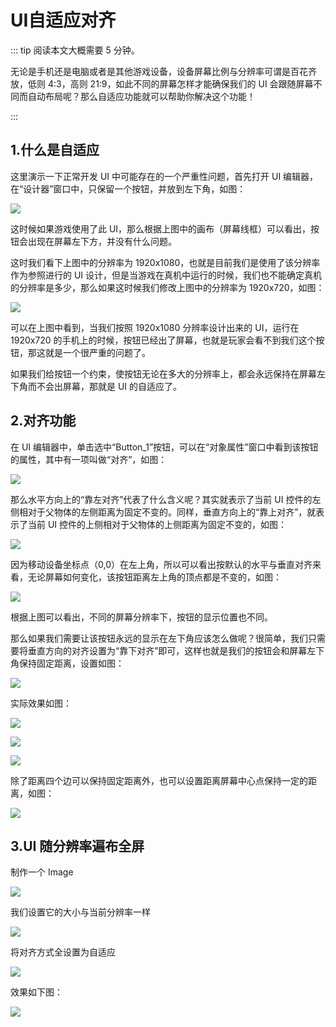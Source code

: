# UI自适应对齐

::: tip 阅读本文大概需要 5 分钟。

无论是手机还是电脑或者是其他游戏设备，设备屏幕比例与分辨率可谓是百花齐放，低则 4:3，高则 21:9，如此不同的屏幕怎样才能确保我们的 UI 会跟随屏幕不同而自动布局呢？那么自适应功能就可以帮助你解决这个功能！

:::

## 1.什么是自适应

这里演示一下正常开发 UI 中可能存在的一个严重性问题，首先打开 UI 编辑器，在“设计器”窗口中，只保留一个按钮，并放到左下角，如图：

![](https://wstatic-a1.233leyuan.com/productdocs/static/boxcnjTqG3FnjjwTtOPqXIRxuob.png)

这时候如果游戏使用了此 UI，那么根据上图中的画布（屏幕线框）可以看出，按钮会出现在屏幕左下方，并没有什么问题。

这时我们看下上图中的分辨率为 1920x1080，也就是目前我们是使用了该分辨率作为参照进行的 UI 设计，但是当游戏在真机中运行的时候，我们也不能确定真机的分辨率是多少，那么如果这时候我们修改上图中的分辨率为 1920x720，如图：

![](https://wstatic-a1.233leyuan.com/productdocs/static/boxcnnoIL1YH8SR2m3YTUyD3STg.png)

可以在上图中看到，当我们按照 1920x1080 分辨率设计出来的 UI，运行在 1920x720 的手机上的时候，按钮已经出了屏幕，也就是玩家会看不到我们这个按钮，那这就是一个很严重的问题了。

如果我们给按钮一个约束，使按钮无论在多大的分辨率上，都会永远保持在屏幕左下角而不会出屏幕，那就是 UI 的自适应了。

## 2.对齐功能

在 UI 编辑器中，单击选中“Button_1”按钮，可以在“对象属性”窗口中看到该按钮的属性，其中有一项叫做“对齐”，如图：

![](https://wstatic-a1.233leyuan.com/productdocs/static/boxcnBfc43xMBLUGVeGnQ3KoHle.png)

那么水平方向上的“靠左对齐”代表了什么含义呢？其实就表示了当前 UI 控件的左侧相对于父物体的左侧距离为固定不变的。同样，垂直方向上的“靠上对齐”，就表示了当前 UI 控件的上侧相对于父物体的上侧距离为固定不变的，如图：

![](https://wstatic-a1.233leyuan.com/productdocs/static/boxcnKyl2apRppueQhYc8fXhaHf.png)

因为移动设备坐标点（0,0）在左上角，所以可以看出按默认的水平与垂直对齐来看，无论屏幕如何变化，该按钮距离左上角的顶点都是不变的，如图：

![](https://wstatic-a1.233leyuan.com/productdocs/static/boxcnV9lMeAeWlT96e0NexPU2Nc.png)

根据上图可以看出，不同的屏幕分辨率下，按钮的显示位置也不同。

那么如果我们需要让该按钮永远的显示在左下角应该怎么做呢？很简单，我们只需要将垂直方向的对齐设置为“靠下对齐”即可，这样也就是我们的按钮会和屏幕左下角保持固定距离，设置如图：

![](https://wstatic-a1.233leyuan.com/productdocs/static/boxcnNLJ2Jp0noPoyWrrjlXYeLd.png)

实际效果如图：

![](https://wstatic-a1.233leyuan.com/productdocs/static/boxcnC5fWc7jY0Cr6anxxUrUDWg.png)

![](https://wstatic-a1.233leyuan.com/productdocs/static/boxcnx5KMIhzDVzcSlkvysmNYff.png)

![](https://wstatic-a1.233leyuan.com/productdocs/static/boxcnSZ2LiYUQiM7tkCOC6McQeg.png)

除了距离四个边可以保持固定距离外，也可以设置距离屏幕中心点保持一定的距离，如图：

![](https://wstatic-a1.233leyuan.com/productdocs/static/boxcnn70S8R1noaJDVJ8A2DnRSd.png)

## 3.UI 随分辨率遍布全屏

制作一个 Image

![](https://wstatic-a1.233leyuan.com/productdocs/static/boxcn3xsujCWJmcX0aqGGzqLRM3.png)

我们设置它的大小与当前分辨率一样

![](https://wstatic-a1.233leyuan.com/productdocs/static/boxcnfRiV3MPe6m1QN3ZfLPalPb.png)

将对齐方式全设置为自适应

![](https://wstatic-a1.233leyuan.com/productdocs/static/boxcnNg3EamMvg6t9uS4tfLF0sh.png)

效果如下图：

![](https://wstatic-a1.233leyuan.com/productdocs/static/boxcngQD7eeyx4l8xmK1ZLTbwtP.gif)

